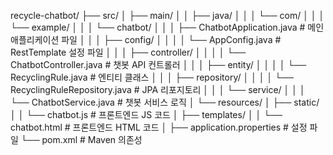 recycle-chatbot/
 ├── src/
 │    ├── main/
 │    │    ├── java/
 │    │    │    └── com/
 │    │    │         └── example/
 │    │    │               └── chatbot/
 │    │    │                     ├── ChatbotApplication.java  # 메인 애플리케이션 파일
 │    │    │                     ├── config/
 │    │    │                     │     └── AppConfig.java       # RestTemplate 설정 파일
 │    │    │                     ├── controller/
 │    │    │                     │     └── ChatbotController.java   # 챗봇 API 컨트롤러
 │    │    │                     ├── entity/
 │    │    │                     │     └── RecyclingRule.java   # 엔티티 클래스
 │    │    │                     ├── repository/
 │    │    │                     │     └── RecyclingRuleRepository.java  # JPA 리포지토리
 │    │    │                     └── service/
 │    │    │                           └── ChatbotService.java      # 챗봇 서비스 로직
 │    └── resources/
 │          ├── static/
 │          │     └── chatbot.js  # 프론트엔드 JS 코드
 │          ├── templates/
 │          │     └── chatbot.html  # 프론트엔드 HTML 코드
 │          ├── application.properties   # 설정 파일
 └── pom.xml  # Maven 의존성
